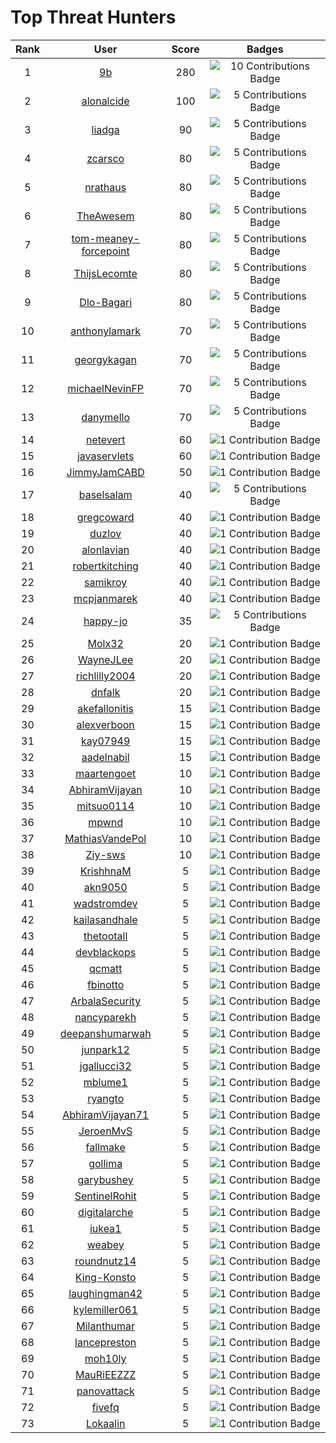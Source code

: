 # Top Threat Hunters 
|Rank|User|Score|Badges|
|:---:|:---:|:---:|:---:|
|1|[9b](https://www.github.com/9b) | 280 | ![10 Contributions Badge](https://sentineltelemetry.blob.core.windows.net/badgeimages/Frame%2025.png)|
|2|[alonalcide](https://www.github.com/alonalcide) | 100 | ![5 Contributions Badge](https://sentineltelemetry.blob.core.windows.net/badgeimages/Frame%2024.png)|
|3|[liadga](https://www.github.com/liadga) | 90  | ![5 Contributions Badge](https://sentineltelemetry.blob.core.windows.net/badgeimages/Frame%2024.png)|
|4|[zcarsco](https://www.github.com/zcarsco) | 80 | ![5 Contributions Badge](https://sentineltelemetry.blob.core.windows.net/badgeimages/Frame%2024.png)|
|5|[nrathaus](https://www.github.com/nrathaus) | 80 | ![5 Contributions Badge](https://sentineltelemetry.blob.core.windows.net/badgeimages/Frame%2024.png)|
|6|[TheAwesem](https://www.github.com/TheAwesem) | 80 | ![5 Contributions Badge](https://sentineltelemetry.blob.core.windows.net/badgeimages/Frame%2024.png)|
|7|[tom-meaney-forcepoint](https://www.github.com/tom-meaney-forcepoint) | 80 | ![5 Contributions Badge](https://sentineltelemetry.blob.core.windows.net/badgeimages/Frame%2024.png)|
|8|[ThijsLecomte](https://www.github.com/ThijsLecomte) | 80 | ![5 Contributions Badge](https://sentineltelemetry.blob.core.windows.net/badgeimages/Frame%2024.png)|
|9|[Dlo-Bagari](https://www.github.com/Dlo-Bagari) | 80 | ![5 Contributions Badge](https://sentineltelemetry.blob.core.windows.net/badgeimages/Frame%2024.png)|
|10|[anthonylamark](https://www.github.com/anthonylamark) | 70 | ![5 Contributions Badge](https://sentineltelemetry.blob.core.windows.net/badgeimages/Frame%2024.png)|
|11|[georgykagan](https://www.github.com/georgykagan) | 70 | ![5 Contributions Badge](https://sentineltelemetry.blob.core.windows.net/badgeimages/Frame%2024.png)|
|12|[michaelNevinFP](https://www.github.com/michaelNevinFP) | 70 | ![5 Contributions Badge](https://sentineltelemetry.blob.core.windows.net/badgeimages/Frame%2024.png)|
|13|[danymello](https://www.github.com/danymello) | 70 | ![5 Contributions Badge](https://sentineltelemetry.blob.core.windows.net/badgeimages/Frame%2024.png)|
|14|[netevert](https://www.github.com/netevert) | 60 | ![1 Contribution Badge](https://sentineltelemetry.blob.core.windows.net/badgeimages/Frame%2023.png)|
|15|[javaservlets](https://www.github.com/javaservlets) | 60 | ![1 Contribution Badge](https://sentineltelemetry.blob.core.windows.net/badgeimages/Frame%2023.png)|
|16|[JimmyJamCABD](https://www.github.com/JimmyJamCABD) | 50 | ![1 Contribution Badge](https://sentineltelemetry.blob.core.windows.net/badgeimages/Frame%2023.png)|
|17|[baselsalam](https://www.github.com/baselsalam) | 40 | ![5 Contributions Badge](https://sentineltelemetry.blob.core.windows.net/badgeimages/Frame%2024.png)|
|18|[gregcoward](https://www.github.com/gregcoward) | 40 | ![1 Contribution Badge](https://sentineltelemetry.blob.core.windows.net/badgeimages/Frame%2023.png)|
|19|[duzlov](https://www.github.com/duzlov) | 40 | ![1 Contribution Badge](https://sentineltelemetry.blob.core.windows.net/badgeimages/Frame%2023.png)|
|20|[alonlavian](https://www.github.com/alonlavian) | 40 | ![1 Contribution Badge](https://sentineltelemetry.blob.core.windows.net/badgeimages/Frame%2023.png)|
|21|[robertkitching](https://www.github.com/robertkitching) | 40 | ![1 Contribution Badge](https://sentineltelemetry.blob.core.windows.net/badgeimages/Frame%2023.png)|
|22|[samikroy](https://www.github.com/samikroy) | 40 | ![1 Contribution Badge](https://sentineltelemetry.blob.core.windows.net/badgeimages/Frame%2023.png)|
|23|[mcpjanmarek](https://www.github.com/mcpjanmarek) | 40  | ![1 Contribution Badge](https://sentineltelemetry.blob.core.windows.net/badgeimages/Frame%2023.png)|
|24|[happy-jo](https://www.github.com/happy-jo) | 35 | ![5 Contributions Badge](https://sentineltelemetry.blob.core.windows.net/badgeimages/Frame%2024.png)|
|25|[Molx32](https://www.github.com/Molx32) | 20 | ![1 Contribution Badge](https://sentineltelemetry.blob.core.windows.net/badgeimages/Frame%2023.png)|
|26|[WayneJLee](https://www.github.com/WayneJLee) | 20 | ![1 Contribution Badge](https://sentineltelemetry.blob.core.windows.net/badgeimages/Frame%2023.png)|
|27|[richlilly2004](https://www.github.com/richlilly2004) | 20 | ![1 Contribution Badge](https://sentineltelemetry.blob.core.windows.net/badgeimages/Frame%2023.png)|
|28|[dnfalk](https://www.github.com/dnfalk) | 20 | ![1 Contribution Badge](https://sentineltelemetry.blob.core.windows.net/badgeimages/Frame%2023.png)|
|29|[akefallonitis](https://www.github.com/akefallonitis) | 15 | ![1 Contribution Badge](https://sentineltelemetry.blob.core.windows.net/badgeimages/Frame%2023.png)|
|30|[alexverboon](https://www.github.com/alexverboon) | 15 | ![1 Contribution Badge](https://sentineltelemetry.blob.core.windows.net/badgeimages/Frame%2023.png)|
|31|[kay07949](https://www.github.com/kay07949) | 15 | ![1 Contribution Badge](https://sentineltelemetry.blob.core.windows.net/badgeimages/Frame%2023.png)|
|32|[aadelnabil](https://www.github.com/aadelnabil) | 15 | ![1 Contribution Badge](https://sentineltelemetry.blob.core.windows.net/badgeimages/Frame%2023.png)|
|33|[maartengoet](https://www.github.com/maartengoet) | 10 | ![1 Contribution Badge](https://sentineltelemetry.blob.core.windows.net/badgeimages/Frame%2023.png)|
|34|[AbhiramVijayan](https://www.github.com/AbhiramVijayan) | 10 | ![1 Contribution Badge](https://sentineltelemetry.blob.core.windows.net/badgeimages/Frame%2023.png)|
|35|[mitsuo0114](https://www.github.com/mitsuo0114) | 10 | ![1 Contribution Badge](https://sentineltelemetry.blob.core.windows.net/badgeimages/Frame%2023.png)|
|36|[mpwnd](https://www.github.com/mpwnd) | 10 | ![1 Contribution Badge](https://sentineltelemetry.blob.core.windows.net/badgeimages/Frame%2023.png)|
|37|[MathiasVandePol](https://www.github.com/MathiasVandePol) | 10 | ![1 Contribution Badge](https://sentineltelemetry.blob.core.windows.net/badgeimages/Frame%2023.png)|
|38|[Ziy-sws](https://www.github.com/Ziy-sws) | 10 | ![1 Contribution Badge](https://sentineltelemetry.blob.core.windows.net/badgeimages/Frame%2023.png)|
|39|[KrishhnaM](https://www.github.com/KrishhnaM) | 5 | ![1 Contribution Badge](https://sentineltelemetry.blob.core.windows.net/badgeimages/Frame%2023.png)|
|40|[akn9050](https://www.github.com/akn9050) | 5 | ![1 Contribution Badge](https://sentineltelemetry.blob.core.windows.net/badgeimages/Frame%2023.png)|
|41|[wadstromdev](https://www.github.com/wadstromdev) | 5 | ![1 Contribution Badge](https://sentineltelemetry.blob.core.windows.net/badgeimages/Frame%2023.png)|
|42|[kailasandhale](https://www.github.com/kailasandhale) | 5 | ![1 Contribution Badge](https://sentineltelemetry.blob.core.windows.net/badgeimages/Frame%2023.png)|
|43|[thetootall](https://www.github.com/thetootall) | 5  | ![1 Contribution Badge](https://sentineltelemetry.blob.core.windows.net/badgeimages/Frame%2023.png)|
|44|[devblackops](https://www.github.com/devblackops) | 5 | ![1 Contribution Badge](https://sentineltelemetry.blob.core.windows.net/badgeimages/Frame%2023.png)|
|45|[qcmatt](https://www.github.com/qcmatt) | 5 | ![1 Contribution Badge](https://sentineltelemetry.blob.core.windows.net/badgeimages/Frame%2023.png)|
|46|[fbinotto](https://www.github.com/fbinotto) | 5 | ![1 Contribution Badge](https://sentineltelemetry.blob.core.windows.net/badgeimages/Frame%2023.png)|
|47|[ArbalaSecurity](https://www.github.com/ArbalaSecurity) | 5 | ![1 Contribution Badge](https://sentineltelemetry.blob.core.windows.net/badgeimages/Frame%2023.png)|
|48|[nancyparekh](https://www.github.com/nancyparekh) | 5 | ![1 Contribution Badge](https://sentineltelemetry.blob.core.windows.net/badgeimages/Frame%2023.png)|
|49|[deepanshumarwah](https://www.github.com/deepanshumarwah) | 5 | ![1 Contribution Badge](https://sentineltelemetry.blob.core.windows.net/badgeimages/Frame%2023.png)|
|50|[junpark12](https://www.github.com/junpark12) | 5 | ![1 Contribution Badge](https://sentineltelemetry.blob.core.windows.net/badgeimages/Frame%2023.png)|
|51|[jgallucci32](https://www.github.com/jgallucci32) | 5 | ![1 Contribution Badge](https://sentineltelemetry.blob.core.windows.net/badgeimages/Frame%2023.png)|
|52|[mblume1](https://www.github.com/mblume1) | 5 | ![1 Contribution Badge](https://sentineltelemetry.blob.core.windows.net/badgeimages/Frame%2023.png)|
|53|[ryangto](https://www.github.com/ryangto) | 5 | ![1 Contribution Badge](https://sentineltelemetry.blob.core.windows.net/badgeimages/Frame%2023.png)|
|54|[AbhiramVijayan71](https://www.github.com/AbhiramVijayan71) | 5 | ![1 Contribution Badge](https://sentineltelemetry.blob.core.windows.net/badgeimages/Frame%2023.png)|
|55|[JeroenMvS](https://www.github.com/JeroenMvS) | 5 | ![1 Contribution Badge](https://sentineltelemetry.blob.core.windows.net/badgeimages/Frame%2023.png)|
|56|[fallmake](https://www.github.com/fallmake) | 5 | ![1 Contribution Badge](https://sentineltelemetry.blob.core.windows.net/badgeimages/Frame%2023.png)|
|57|[gollima](https://www.github.com/gollima) | 5 | ![1 Contribution Badge](https://sentineltelemetry.blob.core.windows.net/badgeimages/Frame%2023.png)|
|58|[garybushey](https://www.github.com/garybushey) | 5 | ![1 Contribution Badge](https://sentineltelemetry.blob.core.windows.net/badgeimages/Frame%2023.png)|
|59|[SentinelRohit](https://www.github.com/SentinelRohit) | 5 | ![1 Contribution Badge](https://sentineltelemetry.blob.core.windows.net/badgeimages/Frame%2023.png)|
|60|[digitalarche](https://www.github.com/digitalarche) | 5 | ![1 Contribution Badge](https://sentineltelemetry.blob.core.windows.net/badgeimages/Frame%2023.png)|
|61|[iukea1](https://www.github.com/iukea1) | 5 | ![1 Contribution Badge](https://sentineltelemetry.blob.core.windows.net/badgeimages/Frame%2023.png)|
|62|[weabey](https://www.github.com/weabey) | 5 | ![1 Contribution Badge](https://sentineltelemetry.blob.core.windows.net/badgeimages/Frame%2023.png)|
|63|[roundnutz14](https://www.github.com/roundnutz14) | 5  | ![1 Contribution Badge](https://sentineltelemetry.blob.core.windows.net/badgeimages/Frame%2023.png)|
|64|[King-Konsto](https://www.github.com/King-Konsto) | 5 | ![1 Contribution Badge](https://sentineltelemetry.blob.core.windows.net/badgeimages/Frame%2023.png)|
|65|[laughingman42](https://www.github.com/laughingman42) | 5 | ![1 Contribution Badge](https://sentineltelemetry.blob.core.windows.net/badgeimages/Frame%2023.png)|
|66|[kylemiller061](https://www.github.com/kylemiller061) | 5 | ![1 Contribution Badge](https://sentineltelemetry.blob.core.windows.net/badgeimages/Frame%2023.png)|
|67|[Milanthumar](https://www.github.com/Milanthumar) | 5 | ![1 Contribution Badge](https://sentineltelemetry.blob.core.windows.net/badgeimages/Frame%2023.png)|
|68|[lancepreston](https://www.github.com/lancepreston) | 5 | ![1 Contribution Badge](https://sentineltelemetry.blob.core.windows.net/badgeimages/Frame%2023.png)|
|69|[moh10ly](https://www.github.com/moh10ly) | 5 | ![1 Contribution Badge](https://sentineltelemetry.blob.core.windows.net/badgeimages/Frame%2023.png)|
|70|[MauRiEEZZZ](https://www.github.com/MauRiEEZZZ) | 5 | ![1 Contribution Badge](https://sentineltelemetry.blob.core.windows.net/badgeimages/Frame%2023.png)|
|71|[panovattack](https://www.github.com/panovattack) | 5 | ![1 Contribution Badge](https://sentineltelemetry.blob.core.windows.net/badgeimages/Frame%2023.png)|
|72|[fivefq](https://www.github.com/fivefq) | 5 | ![1 Contribution Badge](https://sentineltelemetry.blob.core.windows.net/badgeimages/Frame%2023.png)|
|73|[Lokaalin](https://www.github.com/Lokaalin) | 5 | ![1 Contribution Badge](https://sentineltelemetry.blob.core.windows.net/badgeimages/Frame%2023.png)|
